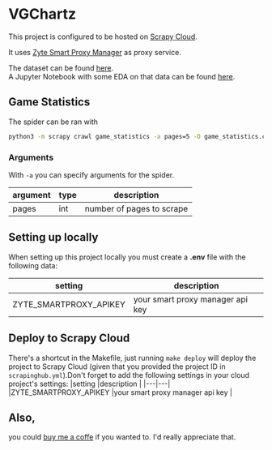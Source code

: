 # VGChartz

This project is configured to be hosted on [Scrapy Cloud](https://www.zyte.com/scrapy-cloud/).  

It uses [Zyte Smart Proxy Manager](https://scrapinghub.com/?rfsn=4170080.0597ad) as proxy service.  

The dataset can be found [here](https://www.kaggle.com/datasets/patkle/video-game-sales-data-from-vgchartzcom).  
A Jupyter Notebook with some EDA on that data can be found [here](https://www.kaggle.com/patkle/video-game-sales-data-playground-for-vgchartz-data/edit).

## Game Statistics

The spider can be ran with
```zsh
python3 -m scrapy crawl game_statistics -a pages=5 -O game_statistics.csv
```

### Arguments

With `-a` you can specify arguments for the spider.  

|argument   |type  |description   | 
|---|---|---|
|pages   |int   |number of pages to scrape   |

## Setting up locally
  
When setting up this project locally you must create a **.env** file with the following data:  

|setting   |description   |  
|---|---|
|ZYTE_SMARTPROXY_APIKEY   |your smart proxy manager api key   |
  

## Deploy to Scrapy Cloud
There's a shortcut in the Makefile, just running `make deploy` will deploy the project to Scrapy Cloud (given that you provided the project ID in `scrapinghub.yml`).Don't forget to add the following settings in your cloud project's settings:
|setting   |description   | 
|---|---|
|ZYTE_SMARTPROXY_APIKEY   |your smart proxy manager api key   |
  
## Also, 
you could [buy me a coffe](https://www.buymeacoffee.com/kleinp) if you wanted to. I'd really appreciate that.  

